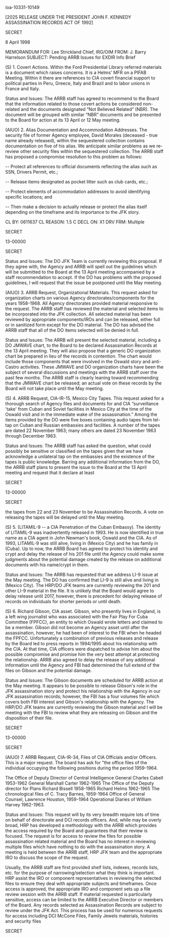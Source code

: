 ioa-10331-10149

[2025 RELEASE UNDER THE PRESIDENT JOHN F. KENNEDY ASSASSINATION RECORDS ACT OF 1992]

SECRET

8 April 1998

MEMORANDUM FOR: Lee Strickland
Chief, IRG/OIM
FROM: J. Barry Harrelson
SUBJECT: Pending ARRB Issues for EXDIR Info Brief

(S) 1. Covert Actions. Within the Ford Presidential Library referred materials is a document which raises concerns. It is a Helms' MFR on a PIFAB Meeting. Within it there are references to CIA covert financial support to political parties in Peru, Greece, Italy and Brazil and to labor unions in France and Italy.

Status and Issues: The ARRB staff has agreed to recommend to the Board that the information related to those covert actions be considered non-related and the documents designated “Not Believed Related” (NBR). The document will be grouped with similar “NBR” documents and be presented to the Board for action at its 13 April or 12 May meeting.

(AIUO) 2. Alias Documentation and Accommodation Addresses. The security file of former Agency employee, David Morales (deceased - true name already released), within the sequestered collection contains documentation on five of his alias. We anticipate similar problems as we re-review other security files within the sequestered collection. The ARRB staff has proposed a compromise resolution to this problem as follows:

-- Protect all references to official documents reflecting the alias such as SSN, Drivers Permit, etc.;

-- Release items designated as pocket litter such as club cards, etc.;

-- Protect elements of accommodation addresses to avoid identifying specific locations; and

-- Then make a decision to actually release or protect the alias itself depending on the timeframe and its importance to the JFK story.

CL BY: 0611637
CL REASON: 1.5 C
DECL ON: X1
DRV FRM: Multiple

SECRET

13-00000

SECRET

Status and Issues: The DO JFK Team is currently reviewing this proposal. If they agree with, the Agency and ARRB will spell out the guidelines which will be submitted to the Board at the 13 April meeting accompanied by a staff recommendation to accept. If the DO has problems with the proposed guidelines, I will request that the issue be postponed until the May meeting.

(AIUO) 3. ARRB Request, Organizational Materials. This request asked for organization charts on various Agency directorates/components for the years 1958-1968. All Agency directorates provided material responsive to the request. The ARRB staff has reviewed the material and selected items to be incorporated into the JFK collection. All selected material has been reviewed by appropriate components/IROs and can be released, either full or in sanitized form except for the DO material. The DO has advised the ARRB staff that all of the DO items selected will be denied in full.

Status and Issues: The ARRB will present the selected material, including a DO JMWAVE chart, to the Board to be declared Assassination Records at the 13 April meeting. They will also propose that a generic DO organization chart be prepared in lieu of the records in contention. The chart would include those components that were involved in the Oswald story and anti-Castro activities. These JMWAVE and DO organization charts have been the subject of several discussions and meetings with the ARRB staff over the past few months. The ARRB staff is clearly leaning toward recommending that the JMWAVE chart be released; an actual vote on these records by the Board will not take place until the May meeting.

(S) 4. ARRB Request, CIA-IR-15, Mexico City Tapes. This request asked for a thorough search of Agency files and documents for and CIA “surveillance 'take' from Cuban and Soviet facilities in Mexico City at the time of the Oswald visit and in the immediate wake of the assassination.” Among the items provided by the DO were five boxes containing audio tapes from tel-tap on Cuban and Russian embassies and facilities. A number of the tapes are dated 22 November 1963; many others are dated 23 November 1963 through December 1963.

Status and Issues: The ARRB staff has asked the question, what could possibly be sensitive or classified on the tapes given that we have acknowledge a unilateral tap on the embassies and the existence of the tapes is public knowledge. Barring any additional information from the DO, the ARRB staff plans to present the issue to the Board at the 13 April meeting and request that it declare at least

SECRET

13-00000

SECRET

the tapes from 22 and 23 November to be Assassination Records. A vote on releasing the tapes will be delayed until the May meeting.

(S) 5. (LITAMIL-9 -- a CIA Penetration of the Cuban Embassy). The identity of LITAMIL-9 was inadvertently released in 1993. He is now identified in true name as a CIA agent in John Newman's book, Oswald and the CIA. As of 1993, LITAMIL-9 was still alive, living in (Mexico City) and he has family in (Cuba). Up to now, the ARRB Board has agreed to protect his identity and crypt and delay the release of his 201 file until the Agency could make some judgments about the potential damage created by the release on additional documents with his name/crypt in them.

Status and Issues: The ARRB has requested that we address LI-9 issue at the May meeting. The DO has confirmed that LI-9 is still alive and living in (Mexico City). The HRP/DO JFK teams are currently reviewing the 201 and other LI-9 material in the file. It is unlikely that the Board would agree to delay release until 2017, however, there is precedent for delaying release of records on individuals for shorter periods or until death.

(S) 6. Richard Gibson, CIA asset. Gibson, who presently lives in England, is a left wing journalist who was associated with the Fair Play For Cuba Committee (FPFCC), an entity to which Oswald wrote letters and claimed to be a member. Gibson did not become an Agency asset until after the assassination, however, he had been of interest to the FBI when he headed the FPFCC. Unfortunately a combination of previous releases and release by the Board led to press reports in 1994/1995 about his relationship with the CIA. At that time, CIA officers were dispatched to advise him about the possible compromise and promise him the very best attempt at protecting the relationship. ARRB also agreed to delay the release of any additional information until the Agency and FBI had determined the full extend of the files on Gibson and the potential damage.

Status and Issues: The Gibson documents are scheduled for ARRB action at the May meeting. It appears to be possible to release Gibson's role in the JFK assassination story and protect his relationship with the Agency in our JFK assassination records; however, the FBI has a four volumes file which covers both FBI interest and Gibson's relationship with the Agency. The HRP/DO JFK teams are currently reviewing the Gibson material and I will be meeting with the FBI to review what they are releasing on Gibson and the disposition of their file.

SECRET

13-00000

SECRET

(AIUO) 7. ARRB Request, CIA-IR-34, Files of CIA Officials and/or Officers. This is a major request. The board has ask for "the office files of the individual occupying the following positions during the period 1959-1964.

The Office of Deputy Director of Central Intelligence
General Charles Cabell 1953-1962
General Marshall Carter 1962-1965
The Office of the Deputy director for Plans
Richard Bissell 1958-1965
Richard Helms 1962-1965
The chronological files of C. Tracy Barnes, 1959-1964
Office of General Counsel, Lawrence Houston, 1959-1964
Operational Diaries of William Harvey 1962-1963.

Status and Issues: This request will by its very breadth require lots of time on behalf of directorate and DCI records officers. And, while may be overly broad, HRP has developed a methodology with the ARRB which provides the access required by the Board and guarantees that their review is focused. The request is for access to review the files for possible assassination related material and the Board has no interest in reviewing multiple files which have nothing to do with the assassination story. A meeting is held between the ARRB staff, HRP JFK team and the appropriate IRO to discuss the scope of the request.

Usually, the ARRB staff are first provided shelf lists, indexes, records lists, etc. for the purpose of narrowing/selection what they think is important. HRP assist the IRO or component representatives in reviewing the selected files to ensure they deal with appropriate subjects and timeframes. Once access is approved, the appropriate IRO and component sets up a file review session with the ARRB staff. If material requested is particularly sensitive, access can be limited to the ARRB Executive Director or members of the Board. Any records selected as Assassination Records are subject to review under the JFK Act. This process has be used for numerous requests for access including DCI McCone Files, Family Jewels materials, histories and security files

SECRET
